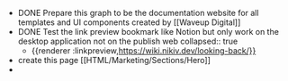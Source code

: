 - DONE Prepare this graph to be the documentation website for all templates and UI components created by [[Waveup Digital]]
- DONE Test the link preview bookmark like Notion but only work on the desktop application not on the publish web
  collapsed:: true
	- {{renderer :linkpreview,https://wiki.nikiv.dev/looking-back/}}
- create this page [[HTML/Marketing/Sections/Hero]]
-